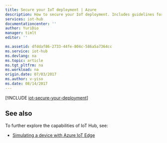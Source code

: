 ```yaml
---
title: Secure your IoT deployment | Azure
description: How to secure your IoT deployment. Includes guidelines for securing device provisioning, connections, and access to the IoT Hub service
services: iot-hub
documentationcenter: ''
author: YuriDio
manager: timlt
editor: ''

ms.assetid: dfddaf86-2733-44fe-804c-586a5a7364cc
ms.service: iot-hub
ms.devlang: na
ms.topic: article
ms.tgt_pltfrm: na
ms.workload: na
origin.date: 07/03/2017
ms.author: v-yiso
ms.date: 08/14/2017
---
```


[!INCLUDE [iot-secure-your-deployment](../../includes/iot-secure-your-deployment.md)]

## See also

To further explore the capabilities of IoT Hub, see:

* [Simulating a device with Azure IoT Edge][lnk-iotedge]

[lnk-iotedge]: iot-hub-linux-iot-edge-simulated-device.md


<!--Update_Description:update meta properties only-->